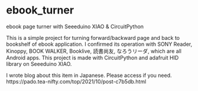 # ebook_turner
ebook page turner with Seeeduino XIAO &amp; CircuitPython
</p><p>
This is a simple project for turning forward/backward page  and back to bookshelf of ebook application.  I confirmed its operation with SONY Reader, Kinoppy, BOOK WALKER, Booklive, 読書尚友, なろうリーダ, which are all Android apps.  This project is made with CircuitPython and adafruit HID library on Seeeduino XIAO.
</p><p>
I wrote blog about this item in Japanese. Please access if you need.<br />
https://pado.tea-nifty.com/top/2021/10/post-c7b5db.html
